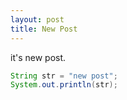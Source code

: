 ```yaml
---
layout: post
title: New Post
---
```


it's new post.

```java 
String str = "new post";
System.out.println(str);
```
